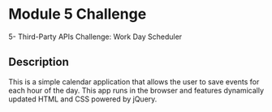 # Module 5 Challenge

5- Third-Party APIs Challenge: Work Day Scheduler

## Description

This is a simple calendar application that allows the user to save events for each hour of the day. This app runs in the browser and features dynamically updated HTML and CSS powered by jQuery.